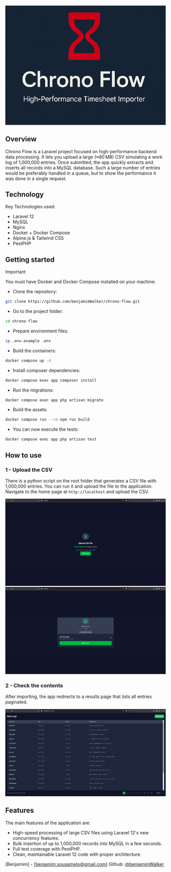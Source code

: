 ![Project logo](https://raw.githubusercontent.com/benjamimWalker/chrono-flow/master/assets/logo.png)

## Overview

Chrono Flow is a Laravel project focused on high-performance backend data processing. It lets you upload a large (≈80 MB) CSV simulating a work log of 1,000,000 entries. Once submitted, the app quickly extracts and inserts all records into a MySQL database. Such a large number of entries would be preferably handled in a queue, but to show the performance it was done in a single request.

## Technology

Key Technologies used:

* Laravel 12
* MySQL
* Nginx
* Docker + Docker Compose
* Alpine.js & Tailwind CSS
* PestPHP

## Getting started

> [!IMPORTANT]  
> You must have Docker and Docker Compose installed on your machine.

* Clone the repository:
```sh
git clone https://github.com/benjamimWalker/chrono-flow.git
```

* Go to the project folder:
```sh
cd chrono-flow
```

* Prepare environment files:
```sh
cp .env.example .env
```

* Build the containers:
```sh
docker compose up -d
```

* Install composer dependencies:
```sh
docker compose exec app composer install
```

* Run the migrations:
```sh
docker compose exec app php artisan migrate
```

* Build the assets:
```sh
docker compose run --rm npm run build
```

* You can now execute the tests:
```sh
docker compose exec app php artisan test
```

## How to use

### 1 - Upload the CSV

There is a python script on the root folder that generates a CSV file with 1,000,000 entries. You can run it and upload the file to the application.
Navigate to the home page at `http://localhost` and upload the CSV.

![Content creation image](https://raw.githubusercontent.com/benjamimWalker/chrono-flow/master/assets/home.png)
![Content creation image](https://raw.githubusercontent.com/benjamimWalker/chrono-flow/master/assets/ready.png)

### 2 - Check the contents
After importing, the app redirects to a results page that lists all entries paginated.

![Content creation image](https://raw.githubusercontent.com/benjamimWalker/chrono-flow/master/assets/list.png)

## Features

The main features of the application are:
- High-speed processing of large CSV files using Laravel 12's new concurrency features.
- Bulk insertion of up to 1,000,000 records into MySQL in a few seconds.
- Full test coverage with PestPHP.
- Clean, maintainable Laravel 12 code with proper architecture.

[Benjamim] - [benjamim.sousamelo@gmail.com]
Github: [@benjamimWalker](https://github.com/benjamimWalker) 
